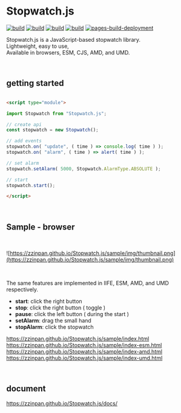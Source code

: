# Stopwatch.js

[![build](https://github.com/zzinpan/Stopwatch.js/workflows/build/badge.svg)](https://github.com/zzinpan/Stopwatch.js/actions/workflows/build.yml)
[![build](https://github.com/zzinpan/Stopwatch.js/workflows/test-unit/badge.svg)](https://github.com/zzinpan/Stopwatch.js/actions/workflows/test-unit.yml)
[![build](https://github.com/zzinpan/Stopwatch.js/workflows/test-e2e/badge.svg)](https://github.com/zzinpan/Stopwatch.js/actions/workflows/test-e2e.yml)
[![build](https://github.com/zzinpan/Stopwatch.js/workflows/documentation/badge.svg)](https://github.com/zzinpan/Stopwatch.js/actions/workflows/documentation.yml)
[![pages-build-deployment](https://github.com/zzinpan/Stopwatch.js/actions/workflows/pages/pages-build-deployment/badge.svg)](https://github.com/zzinpan/Stopwatch.js/actions/workflows/pages/pages-build-deployment)

Stopwatch.js is a JavaScript-based stopwatch library.  
Lightweight, easy to use,  
Available in browsers, ESM, CJS, AMD, and UMD.  

<br>

## getting started 

```html

<script type="module">

import Stopwatch from "Stopwatch.js";

// create api
const stopwatch = new Stopwatch();

// add events
stopwatch.on( "update", ( time ) => console.log( time ) );
stopwatch.on( "alarm", ( time ) => alert( time ) );

// set alarm
stopwatch.setAlarm( 5000, Stopwatch.AlarmType.ABSOLUTE );

// start
stopwatch.start();

</script>

```

<br>

## Sample - browser

<br>

![https://zzinpan.github.io/Stopwatch.js/sample/img/thumbnail.png](https://zzinpan.github.io/Stopwatch.js/sample/img/thumbnail.png)

<br>

The same features are implemented in IIFE, ESM, AMD, and UMD respectively.  

- __start__: click the right button 
- __stop__: click the right button ( toggle )
- __pause__: click the left button ( during the start )
- __setAlarm__: drag the small hand
- __stopAlarm__: click the stopwatch

https://zzinpan.github.io/Stopwatch.js/sample/index.html  
https://zzinpan.github.io/Stopwatch.js/sample/index-esm.html  
https://zzinpan.github.io/Stopwatch.js/sample/index-amd.html  
https://zzinpan.github.io/Stopwatch.js/sample/index-umd.html

<br>

## document
https://zzinpan.github.io/Stopwatch.js/docs/

<br>
